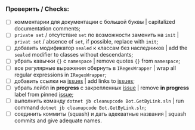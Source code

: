 ### Проверить / Checks:

- [ ] комментарии для документации с большой буквы | capitalized documentation comments;
- [ ] `private set` / отсутcтвие `set` по возможности заменить на `init` | `privat set` / absence of `set`, if possible, replace with `init`;
- [ ] добавить модификатор `sealed` к классам без наследников | add the `sealed` modifier to classes without descendants;
- [ ] убрать кавычки `{}` с `namespace` | remove quotes `{}` from `namespace`;
- [ ] все регулярные выражения обернуть в `IRegexWrapper` | wrap all regular expressions in `IRegexWrapper`;
- [ ] добавить ссылки на [issues](https://github.com/AnatoliyCh/bot-get-by-link/issues) | add links to [issues](https://github.com/AnatoliyCh/bot-get-by-link/issues);
- [ ] убрать лейбл **in progress** с закрепленных [issue](https://github.com/AnatoliyCh/bot-get-by-link/issues?q=is%3Aissue+is%3Aopen+label%3A%22in+progress%22) | remove **in progress** label from pinned [issue](https://github.com/AnatoliyCh/bot-get-by-link/issues?q=is%3Aissue+is%3Aopen+label%3A%22in+progress%22);
- [ ] выполнить команду `dotnet jb cleanupcode Bot.GetByLink.sln` | run command `dotnet jb cleanupcode Bot.GetByLink.sln`;
- [ ] соединить коммиты (squash) и дать адекватные названия | squash commits and give adequate names.
